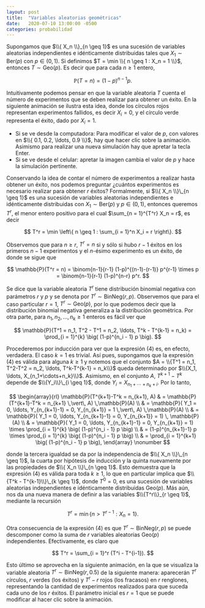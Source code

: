 ```yaml
---
layout: post
title:  "Variables aleatorias geométricas"
date:   2020-07-10 13:00:00 -0500
categories: probabilidad
---
```


Supongamos que $\\{ X_n \\}_{n \geq 1}$ es una sucesión de variables aleatorias independientes e idénticamente distribuidas tales que $X_1 \sim \mathrm{Ber}(p)$ con $p \in (0,1)$. Si definimos $T = \min \\{ n \geq 1 : X_n = 1 \\}$, entonces $T \sim \mathrm{Geo}(p)$. Es decir que para cada $n \geq 1$ entero,

$$ \mathbb{P}(T = n) = (1-p)^{n-1} p. $$

Intuitivamente podemos pensar en que la variable aleatoria $T$ cuenta el número de experimentos que se deben realizar para obtener un éxito. En la siguiente animación se ilustra esta idea, donde los círculos rojos representan experimentos fallidos, es decir $X_i = 0$, y el círculo verde representa el éxito, dado por $X_i = 1$.
- Si se ve desde la computadora: Para modificar el valor de $p$, con valores en $\\{ 0.1, 0.2, \ldots, 0.9 \\}$, hay que hacer clic sobre la animación. Asimismo para realizar una nueva simulación hay que apretar la tecla Enter.
- Si se ve desde el celular: apretar la imagen cambia el valor de $p$ y hace la simulación pertinente.

<canvas data-src="/sketches/geometric/geometric.pde"></canvas>

Conservando la idea de contar el número de experimentos a realizar hasta obtener un éxito, nos podemos preguntar ¿cuántos experimentos es necesario realizar para obtener $r$ éxitos? Formalmente, si $\\{ X_n \\}\_{n \geq 1}$ es una sucesión de variables aleatorias independientes e idénticamente distribuidas con $X_1 \sim \mathrm{Ber}(p)$ y $p \in (0,1)$, entonces queremos $T^r$, el menor entero positivo para el cual $\sum_{n = 1}^{T^r} X_n = r$, es decir

$$
T^r = \min \left\{ n \geq 1 : \sum_{i = 1}^n X_i = r \right\}.
$$

Observemos que para $n \geq r$, $T^r = n$ si y sólo si hubo $r-1$ éxitos en los primeros $n-1$ experimentos y el $n$-ésimo experimento es un éxito, de donde se sigue que

$$
\mathbb{P}(T^r = n) = \binom{n-1}{r-1} (1-p)^{(n-1)-(r-1)} p^{r-1} \times p = \binom{n-1}{r-1} (1-p)^{n-r} p^r.
$$

Se dice que la variable aleatoria $T^r$ tiene distribución binomial negativa con parámetros $r$ y $p$ y se denota por $T^r \sim \mathrm{BinNeg}(r, p)$. Observemos que para el caso particular $r = 1$, $T^r \sim \mathrm{Geo}(p)$, por lo que podemos decir que la distribución binomial negativa generaliza a la distribución geométrica. Por otra parte, para $n_1, n_2, \ldots, n_k \geq 1$ enteros es fácil ver que

$$
\mathbb{P}(T^1 = n_1, T^2 - T^1 = n_2, \ldots,  T^k - T^{k-1} = n_k) = \prod_{i = 1}^{k} \big( (1-p)^{n_i - 1} p \big).
$$

Procederemos por inducción para ver que la expresión (4) es, en efecto, verdadera. El caso $k = 1$ es trivial. Así pues, supongamos que la expresión (4) es válida para alguna $k \geq 1$ y notemos que el conjunto $A = \\{T^1 = n_1, T^2-T^2 = n_2, \ldots, T^k-T^{k-1} = n_k\\}$ queda determinado por $\\{X_1, \ldots, X_{n_1+\cdots+n_k}\\}$. Asimismo, en el conjunto $A$, $T^{k+1} - T^k$ depende de $\\{Y_i\\}\_{i \geq 1}$, donde $Y_i = X_{n_1+\cdots+n_k+i}$. Por lo tanto,

$$
\begin{array}{rl}
\mathbb{P}(T^{k+1}-T^k = n_{k+1}, A) & = \mathbb{P}(T^{k+1}-T^k = n_{k+1} \,\vert\, A) \,\mathbb{P}(A) \\
& = \mathbb{P}( Y_1 = 0, \ldots, Y_{n_{k+1}-1} = 0, Y_{n_{k+1}} = 1 \,\vert\, A) \,\mathbb{P}(A) \\
& = \mathbb{P}( Y_1 = 0, \ldots, Y_{n_{k+1}-1} = 0, Y_{n_{k+1}} = 1) \, \mathbb{P}(A) \\
& = \mathbb{P}( Y_1 = 0, \ldots, Y_{n_{k+1}-1} = 0, Y_{n_{k+1}} = 1) \times \prod_{i = 1}^{k} \big( (1-p)^{n_i - 1} p \big) \\
& = (1-p)^{n_{k+1}-1} p \times \prod_{i = 1}^{k} \big( (1-p)^{n_i - 1} p \big) \\
& = \prod_{i = 1}^{k+1} \big( (1-p)^{n_i - 1} p \big),
\end{array} \nonumber
$$

donde la tercera igualdad se da por la independencia de $\\{ X_n \\}\_{n \geq 1}$, la cuarta por hipótesis de inducción y la quinta nuevamente por las propiedades de $\\{ X_n \\}\_{n \geq 1}$. Esto demuestra que la expresión (4) es válida para toda $k \geq 1$, lo que en particular implica que $\\{T^k - T^{k-1}\\}\_{k \geq 1}$, donde $T^0 = 0$, es una sucesión de variables aleatorias independientes e idénticamente distribuidas $\mathrm{Geo}(p)$. Más aún, nos da una nueva manera de definir a las variables $\\{T^r\\}_{r \geq 1}$, mediante la recursión

$$
T^r = \min \{n > T^{r-1} : X_n = 1\}.
$$

Otra consecuencia de la expresión (4) es que $T^r \sim \mathrm{BinNeg}(r,p)$ se puede descomponer como la suma de $r$ variables aleatorias $\mathrm{Geo}(p)$ independientes. Efectivamente, es claro que

$$
T^r = \sum_{i = 1}^r (T^i - T^{i-1}).
$$

Esto último se aprovecha en la siguiente animación, en la que se visualiza la variable aleatoria $T^r \sim \mathrm{BinNeg}(r,0.5)$ de la siguiente manera: aparecerán $T^r$ círculos, $r$ verdes (los éxitos) y $T^r-r$ rojos (los fracasos) en $r$ renglones, representando la cantidad de experimentos realizados para que suceda cada uno de los $r$ éxitos. El parámetro inicial es $r = 1$ que se puede modificar al hacer clic sobre la animación.

<canvas data-src="/sketches/binneg/binneg.pde"></canvas>
